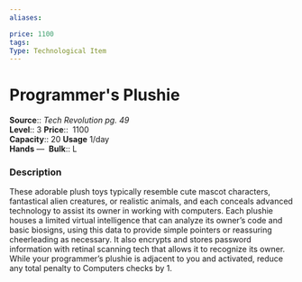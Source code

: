 ```yaml
---
aliases: 

price: 1100
tags: 
Type: Technological Item
---
```


# Programmer's Plushie

**Source**:: _Tech Revolution pg. 49_  
**Level**:: 3
**Price**::  1100  
**Capacity**:: 20 **Usage** 1/day  
**Hands** — 
**Bulk**:: L

### Description

These adorable plush toys typically resemble cute mascot characters, fantastical alien creatures, or realistic animals, and each conceals advanced technology to assist its owner in working with computers. Each plushie houses a limited virtual intelligence that can analyze its owner’s code and basic biosigns, using this data to provide simple pointers or reassuring cheerleading as necessary. It also encrypts and stores password information with retinal scanning tech that allows it to recognize its owner. While your programmer’s plushie is adjacent to you and activated, reduce any total penalty to Computers checks by 1.
